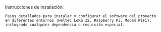 Instrucciones de Instalación:

    Pasos detallados para instalar y configurar el software del proyecto en diferentes entornos (Heltec LoRa 32, Raspberry Pi, Modem WiFi), incluyendo cualquier dependencia o requisito especial.


